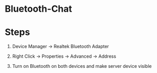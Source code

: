 # Bluetooth-Chat

# Steps
1. Device Manager -> Realtek Bluetooth Adapter

2. Right Click -> Properties -> Advanced -> Address

3. Turn on Bluetooth on both devices and make server device visible
